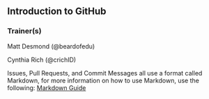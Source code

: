 ## Introduction to GitHub

### Trainer(s)

Matt Desmond (@beardofedu)

Cynthia Rich (@crichID)

Issues, Pull Requests, and Commit Messages all use a format called Markdown, for more information on how to use Markdown, use the following:
[Markdown Guide](https://guides.github.com/features/mastering-markdown/)
